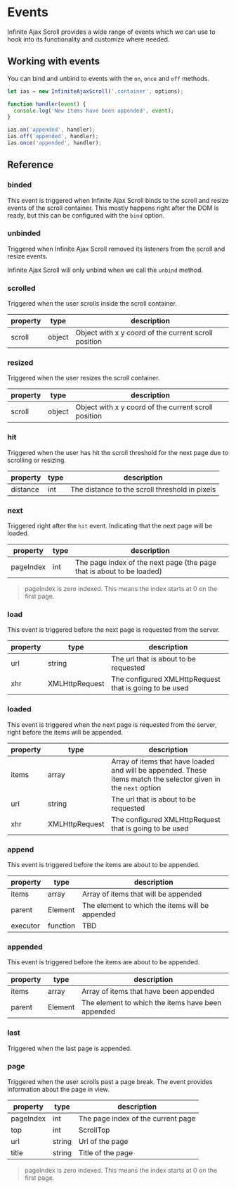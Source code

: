 # Events

Infinite Ajax Scroll provides a wide range of events which we can use to hook into its functionality and customize where needed.

## Working with events

You can bind and unbind to events with the `on`, `once` and `off` methods.

```js
let ias = new InfiniteAjaxScroll('.container', options);

function handler(event) {
  console.log('New items have been appended', event);
}

ias.on('appended', handler);
ias.off('appended', handler);
ias.once('appended', handler);
```

## Reference

### binded

This event is triggered when Infinite Ajax Scroll binds to the scroll and resize events of the scroll container. This mostly happens right after the DOM is ready, but this can be configured with the `bind` option. 

### unbinded

Triggered when Infinite Ajax Scroll removed its listeners from the scroll and resize events.

Infinite Ajax Scroll will only unbind when we call the `unbind` method.  

### scrolled

Triggered when the user scrolls inside the scroll container.

property  | type   | description 
--------- | ------ | -------------
scroll    | object | Object with x y coord of the current scroll position

### resized

Triggered when the user resizes the scroll container.  

property  | type   | description 
--------- | ------ | -------------
scroll    | object | Object with x y coord of the current scroll position

### hit

Triggered when the user has hit the scroll threshold for the next page due to scrolling or resizing.  

property  | type  | description 
--------- | ----- | -------------
distance  | int   | The distance to the scroll threshold in pixels

### next

Triggered right after the `hit` event. Indicating that the next page will be loaded.    

property  | type  | description 
--------- | ----- | -------------
pageIndex | int   | The page index of the next page (the page that is about to be loaded)

> pageIndex is zero indexed. This means the index starts at 0 on the first page.

### load

This event is triggered before the next page is requested from the server.    

property  | type           | description 
--------- | -------------- | -------------
url       | string         | The url that is about to be requested
xhr       | XMLHttpRequest | The configured XMLHttpRequest that is going to be used

### loaded

This event is triggered when the next page is requested from the server, right before the items will be appended.    

property  | type           | description 
--------- | -------------- | -------------
items     | array<Element> | Array of items that have loaded and will be appended. These items match the selector given in the `next` option
url       | string         | The url that is about to be requested
xhr       | XMLHttpRequest | The configured XMLHttpRequest that is going to be used

### append

This event is triggered before the items are about to be appended.    

property  | type           | description 
--------- | -------------- | -------------
items     | array<Element> | Array of items that will be appended
parent    | Element        | The element to which the items will be appended
executor  | function       | TBD

### appended

This event is triggered before the items are about to be appended.    

property  | type           | description 
--------- | -------------- | -------------
items     | array<Element> | Array of items that have been appended
parent    | Element        | The element to which the items have been appended

### last

Triggered when the last page is appended. 

### page

Triggered when the user scrolls past a page break. The event provides information about the page in view.

property  | type   | description 
--------- | ------ | -------------
pageIndex | int    | The page index of the current page
top       | int    | ScrollTop
url       | string | Url of the page
title     | string | Title of the page

> pageIndex is zero indexed. This means the index starts at 0 on the first page.
